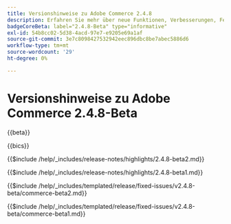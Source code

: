 ```yaml
---
title: Versionshinweise zu Adobe Commerce 2.4.8
description: Erfahren Sie mehr über neue Funktionen, Verbesserungen, Fehlerbehebungen und bekannte Probleme in Adobe Commerce Version 2.4.8.
badgeCoreBeta: label="2.4.8-Beta" type="informative"
exl-id: 54b8cc02-5d38-4acd-97e7-e9205e69a1af
source-git-commit: 3e7c8098427532942eec896dbc8be7abec5886d6
workflow-type: tm+mt
source-wordcount: '29'
ht-degree: 0%

---
```



# Versionshinweise zu Adobe Commerce 2.4.8-Beta

{{beta}}

{{bics}}

{{$include /help/_includes/release-notes/highlights/2.4.8-beta2.md}}

{{$include /help/_includes/release-notes/highlights/2.4.8-beta1.md}}

{{$include /help/_includes/templated/release/fixed-issues/v2.4.8-beta/commerce-beta2.md}}

{{$include /help/_includes/templated/release/fixed-issues/v2.4.8-beta/commerce-beta1.md}}
